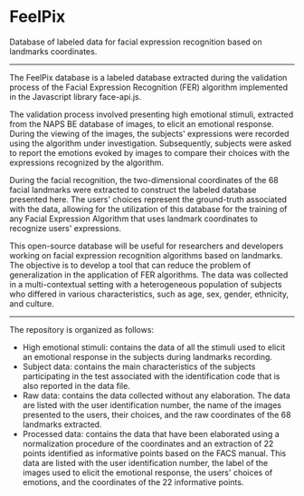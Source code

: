 # FeelPix
Database of labeled data for facial expression recognition based on landmarks coordinates.

---

The FeelPix database is a labeled database extracted during the validation process of the Facial Expression Recognition (FER) algorithm implemented in the Javascript library face-api.js. 

The validation process involved presenting high emotional stimuli, extracted from the NAPS BE database of images, to elicit an emotional response. During the viewing of the images, the subjects' expressions were recorded using the algorithm under investigation. Subsequently, subjects were asked to report the emotions evoked by images to compare their choices with the expressions recognized by the algorithm. 

During the facial recognition, the two-dimensional coordinates of the 68 facial landmarks were extracted to construct the labeled database presented here.
The users' choices represent the ground-truth associated with the data, allowing for the utilization of this database for the training of any Facial Expression Algorithm that uses landmark coordinates to recognize users' expressions.

This open-source database will be useful for researchers and developers working on facial expression recognition algorithms based on landmarks. The objective is to develop a tool that can reduce the problem of generalization in the application of FER algorithms. The data was collected in a multi-contextual setting with a heterogeneous population of subjects who differed in various characteristics, such as age, sex, gender, ethnicity, and culture.

---

The repository is organized as follows:
- High emotional stimuli: contains the data of all the stimuli used to elicit an emotional response in the subjects during landmarks recording.
- Subject data: contains the main characteristics of the subjects participating in the test associated with the identification code that is also reported in the data file.
- Raw data: contains the data collected without any elaboration. The data are listed with the user identification number, the name of the images presented to the users, their choices, and the raw coordinates of the 68 landmarks extracted.
- Processed data: contains the data that have been elaborated using a normalization procedure of the coordinates and an extraction of 22 points identified as informative points based on the FACS manual. This data are listed with the user identification number, the label of the images used to elicit the emotional response, the users' choices of emotions, and the coordinates of the 22 informative points.
